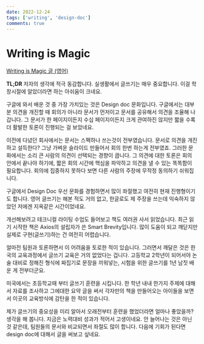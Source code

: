 ```yaml
---
date: 2022-12-24
tags: ['writing', 'design-doc']
comments: true
---
```


# Writing is Magic

[Writing is Magic 글 (영어)](https://brooker.co.za/blog/2022/11/08/writing.html)

**TL;DR** 저자의 생각에 적극 동감합니다. 실생활에서 글쓰기는 매우 중요합니다.
이걸 학창시절에 알았더라면 하는 아쉬움이 크네요.

구글에 와서 배운 것 중 가장 가치있는 것은 Design doc 문화입니다. 구글에서는
대부분 의견을 개진할 때 회의가 아니라 문서가 먼저이고 문서를 공유해서 의견을
조율해 나갑니다. 그 문서가 한 페이지이든지 수십 페이지이든지 크게 관여하진
않지만 짧을 수록 더 활발한 토론이 진행되는 걸 보았네요.

이전에 다녔던 회사에서는 문서는 스펙하나 쓰는것이 전부였습니다. 문서로 의견을
개진하고 설득한다? 그냥 가벼운 슬라이드 만들어서 회의 한번 하는게 전부였죠.
그러한 문화에서는 소리 큰 사람의 의견이 선택되는 경향이 큽니다. 그 의견에 대한
토론은 회의 안에서 끝나야 하기에, 짧은 회의 시간에 핵심을 파악하고 의견을 낼 수
있는 똑똑함이 필요합니다. 회의에 집중하지 못하다 보면 다른 사람의 주장에 무작정
동의하기 쉬워집니다.

구글에서 Design Doc 우선 문화를 경험하면서 많이 좌절했고 여전히 현재
진행형이기도 합니다. 영어 글쓰기는 해본 적도 거의 없고, 한글로도 제 주장을
쓰는데 익숙하지 않았던 저에겐 지옥같은 시간이었네요.

개선해보려고 테크니컬 라이팅 수업도 들어보고 책도 여러권 사서 읽었습니다. 최근
읽기 시작한 책은 Axios의 설립자가 쓴 Smart Brevity입니다. 많이 도움이 되고
깨닫지만 실제로 구현(글쓰기)하는 건 여전히 어렵습니다.

얼마전 팀원과 토론하면서 이 어려움을 토로한 적이 있습니다. 그러면서 깨달은 것은
한국의 교육과정에서 글쓰기 교육은 거의 없었다는 겁니다. 고등학교 2학년이
되어서야 논술 대비로 정해진 형식에 짜집기로 문장을 끼워넣는, 시험을 위한
글쓰기를 1년 남짓 배운 게 전부더군요.

미국에서는 초등학교때 부터 글쓰기 훈련을 시킵니다. 한 학년 내내 한가지 주제에
대해서 자료를 조사하고 그에대한 요약 글을 써서 각자만의 책을 만들어오는 아이들을
보면서 이곳의 교육방식에 감탄을 한 적이 있습니다.

제가 글쓰기의 중요성을 미리 알아서 오래전부터 훈련을 했었더라면 얼마나 좋았을까?
생각을 해 봅니다. 지금은 노력대비 성과가 적어서 고생이네요. 안 늘어나는 것은
아닌 것 같은데, 팀원들의 문서와 비교되면서 좌절도 많이 합니다. 다음에 기회가
된다면 design doc에 대해서 글을 써보고 싶네요.
